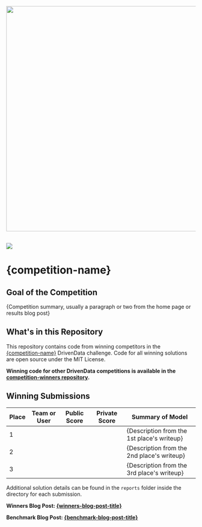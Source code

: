 [<img src='https://s3.amazonaws.com/drivendata-public-assets/logo-white-blue.png' width='600'>](https://www.drivendata.org/)
<br><br>

[<img src='https://s3.amazonaws.com/drivendata-public-assets/{competition-image}'>]({competition-url})

# {competition-name}

## Goal of the Competition

{Competition summary, usually a paragraph or two from the home page or results blog post}

## What's in this Repository

This repository contains code from winning competitors in the [{competition-name}]({competition-url}) DrivenData challenge. Code for all winning solutions are open source under the MIT License.

**Winning code for other DrivenData competitions is available in the [competition-winners repository](https://github.com/drivendataorg/competition-winners).**

## Winning Submissions

Place | Team or User | Public Score | Private Score | Summary of Model
--- | --- | ---   | ---   | ---
1   |     |       |       | {Description from the 1st place's writeup}
2   |     |       |       | {Description from the 2nd place's writeup}
3   |     |       |       | {Description from the 3rd place's writeup}

Additional solution details can be found in the `reports` folder inside the directory for each submission.

**Winners Blog Post: [{winners-blog-post-title}]({winners-blog-post-url})**

**Benchmark Blog Post: [{benchmark-blog-post-title}]({benchmark-blog-post-url})**
